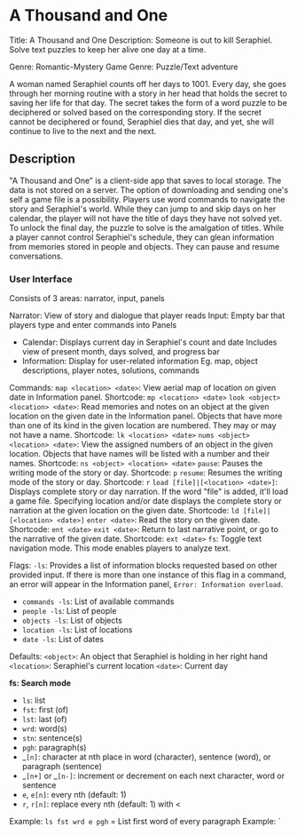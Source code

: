# A Thousand and One

Title: A Thousand and One
Description: Someone is out to kill Seraphiel. Solve text puzzles to keep her alive one day at a time.

Genre: Romantic-Mystery
Game Genre: Puzzle/Text adventure

A woman named Seraphiel counts off her days to 1001. Every day, she goes through her morning routine with a story in her head that holds the secret to saving her life for that day. The secret takes the form of a word puzzle to be deciphered or solved based on the corresponding story. If the secret cannot be deciphered or found, Seraphiel dies that day, and yet, she will continue to live to the next and the next.

## Description

"A Thousand and One" is a client-side app that saves to local storage. The data is not stored on a server. The option of downloading and sending one's self a game file is a possibility. Players use word commands to navigate the story and Seraphiel's world. While they can jump to and skip days on her calendar, the player will not have the title of days they have not solved yet. To unlock the final day, the puzzle to solve is the amalgation of titles. While a player cannot control Seraphiel's schedule, they can glean information from memories stored in people and objects. They can pause and resume conversations.

### User Interface

Consists of 3 areas: narrator, input, panels

Narrator: View of story and dialogue that player reads
Input: Empty bar that players type and enter commands into
Panels
- Calendar: Displays current day in Seraphiel's count and date
  Includes view of present month, days solved, and progress bar
- Information: Display for user-related information
  Eg. map, object descriptions, player notes, solutions, commands

Commands:
`map <location> <date>`: View aerial map of location on given date in Information panel. Shortcode: `mp <location> <date>`
`look <object> <location> <date>`: Read memories and notes on an object at the given location on the given date in the Information panel. Objects that have more than one of its kind in the given location are numbered. They may or may not have a name. Shortcode: `lk <location> <date>`
`nums <object> <location> <date>`: View the assigned numbers of an object in the given location. Objects that have names will be listed with a number and their names. Shortcode: `ns <object> <location> <date>`
`pause`: Pauses the writing mode of the story or day. Shortcode: `p`
`resume`: Resumes the writing mode of the story or day. Shortcode: `r`
`load [file]|[<location> <date>]`: Displays complete story or day narration. If the word "file" is added, it'll load a game file. Specifying location and/or date displays the complete story or narration at the given location on the given date. Shortcode: `ld [file]|[<location> <date>]`
`enter <date>`: Read the story on the given date. Shortcode: `ent <date>`
`exit <date>`: Return to last narrative point, or go to the narrative of the given date. Shortcode: `ext <date>`
`fs`: Toggle text navigation mode. This mode enables players to analyze text.

Flags:
`-ls`: Provides a list of information blocks requested based on other provided input. If there is more than one instance of this flag in a command, an error will appear in the Information panel, `Error: Information overload`.
- `commands -ls`: List of available commands
- `people -ls`: List of people
- `objects -ls`: List of objects
- `location -ls`: List of locations
- `date -ls`: List of dates

Defaults:
`<object>`: An object that Seraphiel is holding in her right hand
`<location>`: Seraphiel's current location
`<date>`: Current day

**fs: Search mode**
- `ls`: list
- `fst`: first (of)
- `lst`: last (of)
- `wrd`: word(s)
- `stn`: sentence(s)
- `pgh`: paragraph(s)
- _`[n]`: character at nth place in word (character), sentence (word), or paragraph (sentence)
- _`[n+]` or _`[n-]`: increment or decrement on each next character, word or sentence
- `e`, `e[n]`: every nth (default: 1)
- `r`, `r[n]`: replace every nth (default: 1) with <

Example: `ls fst wrd e pgh` = List first word of every paragraph
Example: `
